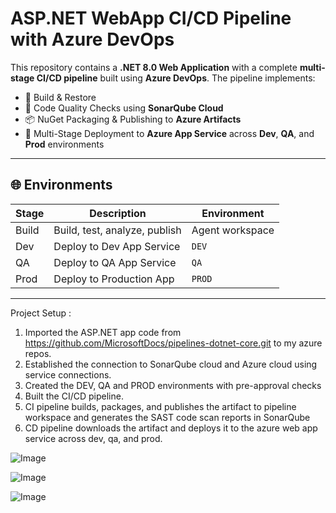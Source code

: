 

# ASP.NET WebApp CI/CD Pipeline with Azure DevOps


This repository contains a **.NET 8.0 Web Application** with a complete **multi-stage CI/CD pipeline** built using **Azure DevOps**. The pipeline implements:

- 🔨 Build & Restore
- 🧪 Code Quality Checks using **SonarQube Cloud**
- 📦 NuGet Packaging & Publishing to **Azure Artifacts**
- 🚀 Multi-Stage Deployment to **Azure App Service** across **Dev**, **QA**, and **Prod** environments

---

## 🌐 Environments

| Stage | Description                    | Environment      |
|-------|--------------------------------|------------------|
| Build | Build, test, analyze, publish  | Agent workspace  |
| Dev   | Deploy to Dev App Service      | `DEV`  |
| QA    | Deploy to QA App Service       | `QA`   |
| Prod  | Deploy to Production App       | `PROD` |

---

Project Setup :

1. Imported the ASP.NET app code from https://github.com/MicrosoftDocs/pipelines-dotnet-core.git to my azure repos.
2. Established the connection to SonarQube cloud and Azure cloud using service connections.
3. Created the DEV, QA and PROD environments with pre-approval checks
4. Built the CI/CD pipeline.
5. CI pipeline builds, packages, and publishes the artifact to pipeline workspace and generates the SAST code scan reports in SonarQube
6. CD pipeline downloads the artifact and deploys it to the azure web app service across dev, qa, and prod.
   

![Image](https://github.com/user-attachments/assets/89ea7863-aef4-453c-8e55-b7a09ae97f5b)


![Image](https://github.com/user-attachments/assets/ec495711-3c5d-44bb-a6db-ed83b023f08e)


![Image](https://github.com/user-attachments/assets/30d37e02-37ad-4978-b5f0-2f84566c4fdd)

